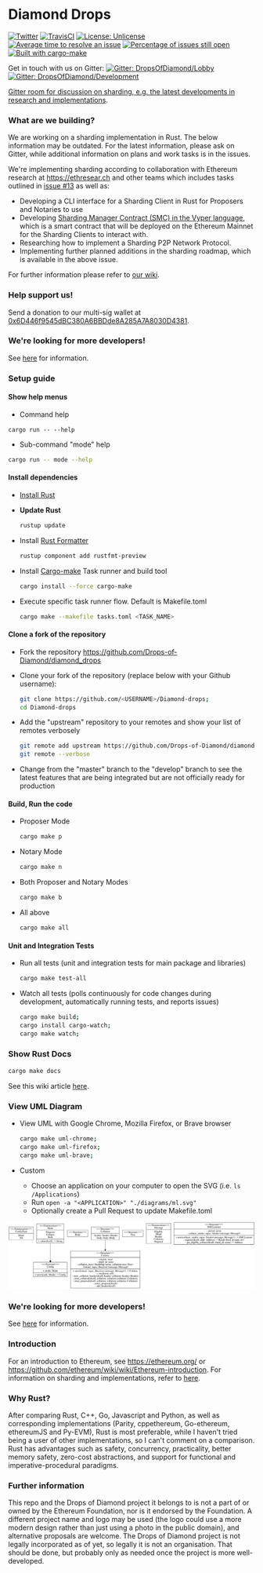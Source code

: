 # Diamond Drops
[![Twitter](https://img.shields.io/twitter/follow/DropsofDiamond.svg?style=social)](https://twitter.com/DropsOfDiamond)
[![TravisCI](https://img.shields.io/travis/Drops-of-Diamond/diamond_drops/master.svg)](https://travis-ci.org/Drops-of-Diamond/diamond_drops)
[![License: Unlicense](https://img.shields.io/badge/License-Unlicense-lightgrey.svg)](https://github.com/Drops-of-Diamond/diamond_drops/blob/master/LICENSE)
[![Average time to resolve an issue](http://isitmaintained.com/badge/resolution/Drops-of-Diamond/diamond_drops.svg)](http://isitmaintained.com/project/Drops-of-Diamond/diamond_drops "Average time to resolve an issue")
[![Percentage of issues still open](http://isitmaintained.com/badge/open/Drops-of-Diamond/diamond_drops.svg)](http://isitmaintained.com/project/Drops-of-Diamond/diamond_drops "Percentage of issues still open")
[![Built with cargo-make](https://sagiegurari.github.io/cargo-make/assets/badges/cargo-make.svg)](https://sagiegurari.github.io/cargo-make)
<!--Commenting out because it is unknown, codecov has not been set up. Refer to issue #11 and https://github.com/codecov/example-rust. [![codecov](https://codecov.io/gh/Drops-of-Diamond/diamond_drops/branch/master/graph/badge.svg)](https://codecov.io/gh/Drops-of-Diamond/diamond_drops)-->

Get in touch with us on Gitter: 
[![Gitter: DropsOfDiamond/Lobby](https://img.shields.io/badge/gitter-Drops%20of%20Diamond/Lobby-4AB495.svg)](https://gitter.im/Drops-of-Diamond/Lobby)
[![Gitter: DropsOfDiamond/Development](https://img.shields.io/badge/gitter-Drops%20of%20Diamond/Development-4AB495.svg)](https://gitter.im/Drops-of-Diamond/Development)

[Gitter room for discussion on sharding, e.g. the latest developments in research and implementations](https://gitter.im/ethereum/sharding).

### What are we building?

We are working on a sharding implementation in Rust. The below information may be outdated. For the latest information, please ask on Gitter, while additional information on plans and work tasks is in the issues.

We're implementing sharding according to collaboration with Ethereum research at https://ethresear.ch and other teams which includes tasks outlined in [issue #13](https://github.com/Drops-of-Diamond/diamond_drops/issues/13) as well as:

* Developing a CLI interface for a Sharding Client in Rust for Proposers and Notaries to use
* Developing [Sharding Manager Contract (SMC) in the Vyper language](https://github.com/Drops-of-Diamond/sharding/blob/develop/smc/Sharding_Manager_Contract.v.py), which is a smart contract that will be deployed on the Ethereum Mainnet for the Sharding Clients to interact with. 
* Researching how to implement a Sharding P2P Network Protocol.
* Implementing further planned additions in the sharding roadmap, which is available in the above issue.
  
For further information please refer to [our wiki](https://github.com/Drops-of-Diamond/diamond_drops/wiki).

### Help support us!

Send a donation to our multi-sig wallet at [0x6D446f9545dBC380A6BBDde8A285A7A8030D4381](https://etherscan.io/address/0x6d446f9545dbc380a6bbdde8a285a7a8030d4381).

### We're looking for more developers!

See [here](https://github.com/Drops-of-Diamond/diamond_drops/wiki/Introduction-and-onboarding-process-for-new-developers) for information.

### Setup guide

#### Show help menus

* Command help
```
cargo run -- --help
```

* Sub-command "mode" help
```bash
cargo run -- mode --help
```

#### Install dependencies

  * [Install Rust](https://github.com/rust-lang/book/blob/master/2018-edition/src/ch01-01-installation.md)

  * **Update Rust**
    ```bash
    rustup update
    ```

  * Install [Rust Formatter](https://github.com/rust-lang-nursery/rustfmt)
    ```bash
    rustup component add rustfmt-preview
    ```

  * Install [Cargo-make](https://github.com/sagiegurari/cargo-make) Task runner and build tool
    ```bash
    cargo install --force cargo-make
    ```

  * Execute specific task runner flow. Default is Makefile.toml
    ```bash
    cargo make --makefile tasks.toml <TASK_NAME>
    ```

#### Clone a fork of the repository

  * Fork the repository https://github.com/Drops-of-Diamond/diamond_drops

  * Clone your fork of the repository (replace <USERNAME> below with your Github username):
    ```bash
    git clone https://github.com/<USERNAME>/Diamond-drops;
    cd Diamond-drops
    ```

  * Add the "upstream" repository to your remotes and show your list of remotes verbosely
    ```bash
    git remote add upstream https://github.com/Drops-of-Diamond/diamond_drops;
    git remote --verbose
    ```

  * Change from the "master" branch to the "develop" branch to see the latest features that are being integrated but are not officially ready for production

#### Build, Run the code

  * Proposer Mode
    ```bash
    cargo make p
    ```

  * Notary Mode
    ```bash
    cargo make n
    ```

  * Both Proposer and Notary Modes
    ```bash
    cargo make b
    ```
  
  * All above
    ```bash
    cargo make all
    ```

#### Unit and Integration Tests

  * Run all tests (unit and integration tests for main package and libraries) 
    ```bash
    cargo make test-all
    ```

  * Watch all tests (polls continuously for code changes during development, automatically running tests, and reports issues)
    ```bash
    cargo make build;
    cargo install cargo-watch;
    cargo make watch;
    ```

### Show Rust Docs

```bash
cargo make docs
```

See this wiki article [here](https://github.com/Drops-of-Diamond/diamond_drops/wiki/Contributing-guidelines).

### View UML Diagram

* View UML with Google Chrome, Mozilla Firefox, or Brave browser

    ```bash
    cargo make uml-chrome;
    cargo make uml-firefox;
    cargo make uml-brave;
    ```

* Custom 
  * Choose an application on your computer to open the SVG (i.e. `ls /Applications`)
  * Run `open -a "<APPLICATION>" "./diagrams/ml.svg"`
  * Optionally create a Pull Request to update Makefile.toml

![](
https://raw.githubusercontent.com/ltfschoen/Diamond-drops/develop/diagrams/ml.svg?sanitize=true)

### We're looking for more developers!

See [here](https://github.com/Drops-of-Diamond/diamond_drops/wiki/Introduction-and-onboarding-process-for-new-developers) for information.

### Introduction

For an introduction to Ethereum, see https://ethereum.org/ or https://github.com/ethereum/wiki/wiki/Ethereum-introduction. For information on sharding and implementations, refer to [here](https://github.com/ethereum/wiki/wiki/Sharding-introduction-and-implementations).

### Why Rust?

After comparing Rust, C++, Go, Javascript and Python, as well as corresponding implementations (Parity, cppethereum, Go-ethereum, ethereumJS and Py-EVM), Rust is most preferable, while I haven't tried being a user of other implementations, so I can't comment on a comparison. Rust has advantages such as safety, concurrency, practicality, better memory safety, zero-cost abstractions, and support for functional and imperative-procedural paradigms.

### Further information

This repo and the Drops of Diamond project it belongs to is not a part of or owned by the Ethereum Foundation, nor is it endorsed by the Foundation. A different project name and logo may be used (the logo could use a more modern design rather than just using a photo in the public domain), and alternative proposals are welcome. The Drops of Diamond project is not legally incorporated as of yet, so legally it is not an organisation. That should be done, but probably only as needed once the project is more well-developed.
